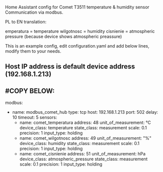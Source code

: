Home Assistant config for Comet T3511 temperature & humidity sensor
Communication via modbus.

PL to EN translation:

emperatura = temperature
wilgotnosc = humidity
cisnienie = atmospheric pressure (because device shows atmospheric preassure)

This is an example config, edit configuration.yaml and add below lines, modify them to your needs.

Host IP address is default device address (192.168.1.213)
---------------------------------------------------------------------------------
#COPY BELOW:
---------------------------------------------------------------------------------
modbus:
  - name: modbus_comet_hub
    type: tcp
    host: 192.168.1.213
    port: 502
    delay: 10
    timeout: 5
    sensors:
      - name: comet_temperatura
        address: 48
        unit_of_measurement: °C
        device_class: temperature
        state_class: measurement
        scale: 0.1
        precision: 1
		input_type: holding
      - name: comet_wilgotnosc
        address: 49
        unit_of_measurement: "%"
        device_class: humidity
        state_class: measurement
        scale: 0.1
        precision: 1
		input_type: holding
      - name: comet_cisnienie
        address: 51
        unit_of_measurement: hPa
        device_class: atmospheric_pressure
        state_class: measurement
        scale: 0.1
        precision: 1
		input_type: holding

